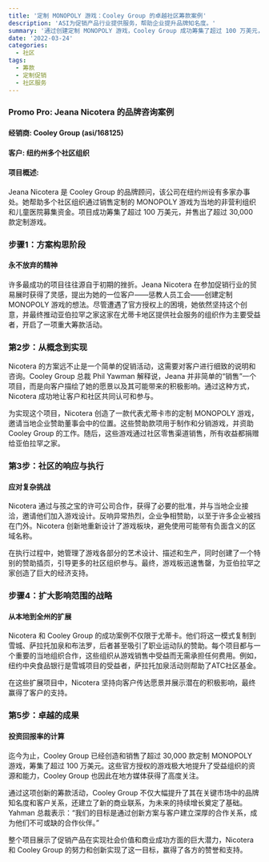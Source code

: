 ```yaml
---
title: '定制 MONOPOLY 游戏：Cooley Group 的卓越社区筹款案例'
description: 'ASI为促销产品行业提供服务，帮助企业提升品牌知名度。'
summary: '通过创建定制 MONOPOLY 游戏，Cooley Group 成功筹集了超过 100 万美元，用于支持纽约州多个社区组织及其服务对象，展示了促销产品的创新潜力和对社区的深远影响。'
date: '2022-03-24'
categories:
  - 社区
tags:
  - 筹款
  - 定制促销
  - 社区服务
---
```


### Promo Pro: Jeana Nicotera 的品牌咨询案例

#### 经销商: Cooley Group (asi/168125)

#### 客户: 纽约州多个社区组织

#### 项目概述:
Jeana Nicotera 是 Cooley Group 的品牌顾问，该公司在纽约州设有多家办事处。她帮助多个社区组织通过销售定制的 MONOPOLY 游戏为当地的非营利组织和儿童医院募集资金。项目成功筹集了超过 100 万美元，并售出了超过 30,000 款定制游戏。

### 步骤1：方案构思阶段

#### 永不放弃的精神
许多最成功的项目往往源自于初期的挫折。Jeana Nicotera 在参加促销行业的贸易展时获得了灵感，提出为她的一位客户——惩教人员工会——创建定制 MONOPOLY 游戏的想法。尽管遭遇了官方授权上的困境，她依然坚持这个创意，并最终推动亚伯拉罕之家这家在尤蒂卡地区提供社会服务的组织作为主要受益者，开启了一项重大筹款活动。

### 第2步：从概念到实现

Nicotera 的方案远不止是一个简单的促销活动，这需要对客户进行细致的说明和咨询。Cooley Group 总裁 Phil Yawman 解释说，Jeana 并非简单的“销售”一个项目，而是向客户描绘了她的愿景以及其可能带来的积极影响。通过这种方式，Nicotera 成功地让客户和社区共同认可和参与。

为实现这个项目，Nicotera 创造了一款代表尤蒂卡市的定制 MONOPOLY 游戏，邀请当地企业赞助董事会中的位置。这些赞助款项用于制作和分销游戏，并资助 Cooley Group 的工作。随后，这些游戏通过社区零售渠道销售，所有收益都捐赠给亚伯拉罕之家。

### 第3步：社区的响应与执行

#### 应对复杂挑战
Nicotera 通过与孩之宝的许可公司合作，获得了必要的批准，并与当地企业接洽，邀请他们加入游戏设计。反响异常热烈，企业争相赞助，以至于许多企业被挡在门外。Nicotera 创新地重新设计了游戏板块，避免使用可能带有负面含义的区域名称。

在执行过程中，她管理了游戏各部分的艺术设计、描述和生产，同时创建了一个特别的赞助插页，引导更多的社区组织参与。最终，游戏板迅速售罄，为亚伯拉罕之家创造了巨大的经济支持。

### 步骤4：扩大影响范围的战略

#### 从本地到全州的扩展
Nicotera 和 Cooley Group 的成功案例不仅限于尤蒂卡。他们将这一模式复制到雪城、萨拉托加泉和布法罗，后者甚至吸引了职业运动队的赞助。每个项目都与一个重要的当地组织合作，这些组织从游戏销售中受益而无需承担任何费用。例如，纽约中央食品银行是雪城项目的受益者，萨拉托加泉活动则帮助了ATC社区基金。

在这些扩展项目中，Nicotera 坚持向客户传达愿景并展示潜在的积极影响，最终赢得了客户的支持。

### 第5步：卓越的成果

#### 投资回报率的计算
迄今为止，Cooley Group 已经创造和销售了超过 30,000 款定制 MONOPOLY 游戏，筹集了超过 100 万美元。这些官方授权的游戏极大地提升了受益组织的资源和能力，Cooley Group 也因此在地方媒体获得了高度关注。

通过这项创新的筹款活动，Cooley Group 不仅大幅提升了其在关键市场中的品牌知名度和客户关系，还建立了新的商业联系，为未来的持续增长奠定了基础。Yahman 总裁表示：“我们的目标是通过创新方案与客户建立深厚的合作关系，成为他们不可或缺的合作伙伴。”

整个项目展示了促销产品在实现社会价值和商业成功方面的巨大潜力，Nicotera 和 Cooley Group 的努力和创新实现了这一目标，赢得了各方的赞誉和支持。